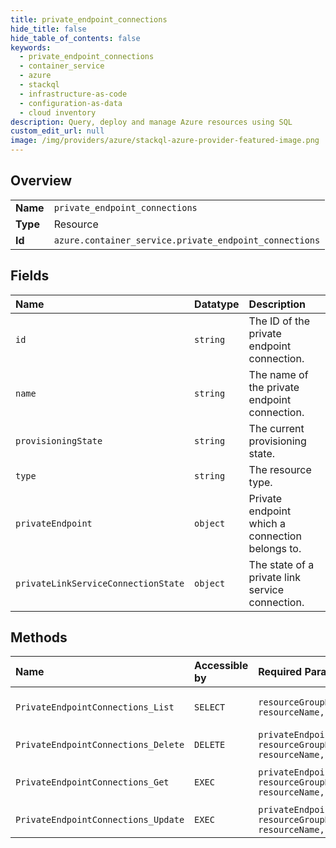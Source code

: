 ```yaml
---
title: private_endpoint_connections
hide_title: false
hide_table_of_contents: false
keywords:
  - private_endpoint_connections
  - container_service
  - azure    
  - stackql
  - infrastructure-as-code
  - configuration-as-data
  - cloud inventory
description: Query, deploy and manage Azure resources using SQL
custom_edit_url: null
image: /img/providers/azure/stackql-azure-provider-featured-image.png
---
```

  
    

## Overview
<table><tbody>
<tr><td><b>Name</b></td><td><code>private_endpoint_connections</code></td></tr>
<tr><td><b>Type</b></td><td>Resource</td></tr>
<tr><td><b>Id</b></td><td><code>azure.container_service.private_endpoint_connections</code></td></tr>
</tbody></table>

## Fields
| Name | Datatype | Description |
|:-----|:---------|:------------|
| `id` | `string` | The ID of the private endpoint connection. |
| `name` | `string` | The name of the private endpoint connection. |
| `provisioningState` | `string` | The current provisioning state. |
| `type` | `string` | The resource type. |
| `privateEndpoint` | `object` | Private endpoint which a connection belongs to. |
| `privateLinkServiceConnectionState` | `object` | The state of a private link service connection. |
## Methods
| Name | Accessible by | Required Params | Description |
|:-----|:--------------|:----------------|:------------|
| `PrivateEndpointConnections_List` | `SELECT` | `resourceGroupName, resourceName, subscriptionId` | To learn more about private clusters, see: https://docs.microsoft.com/azure/aks/private-clusters |
| `PrivateEndpointConnections_Delete` | `DELETE` | `privateEndpointConnectionName, resourceGroupName, resourceName, subscriptionId` |  |
| `PrivateEndpointConnections_Get` | `EXEC` | `privateEndpointConnectionName, resourceGroupName, resourceName, subscriptionId` | To learn more about private clusters, see: https://docs.microsoft.com/azure/aks/private-clusters |
| `PrivateEndpointConnections_Update` | `EXEC` | `privateEndpointConnectionName, resourceGroupName, resourceName, subscriptionId` |  |
